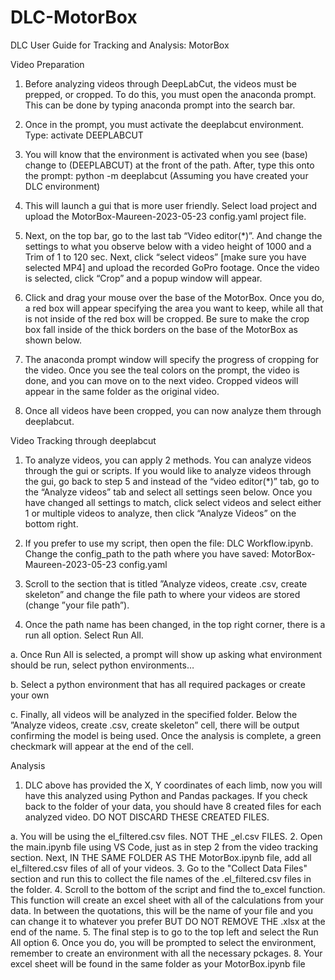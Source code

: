 # DLC-MotorBox

DLC User Guide for Tracking and Analysis: MotorBox

Video Preparation
1.	Before analyzing videos through DeepLabCut, the videos must be prepped, or cropped. To do this, you must open the anaconda prompt. This can be done by typing anaconda prompt into the search bar.
 
2.	Once in the prompt, you must activate the deeplabcut environment. Type: activate DEEPLABCUT 
 
3.	You will know that the environment is activated when you see (base) change to (DEEPLABCUT) at the front of the path. After, type this onto the prompt: python -m deeplabcut (Assuming you have created your DLC environment)
 
4.	This will launch a gui that is more user friendly. Select load project and upload the MotorBox-Maureen-2023-05-23 config.yaml project file.

5.	Next, on the top bar, go to the last tab “Video editor(*)”. And change the settings to what you observe below with a video height of 1000 and a Trim of 1 to 120 sec. Next, click “select videos” [make sure you have selected MP4] and upload the recorded GoPro footage. Once the video is selected, click “Crop” and a popup window will appear. 
 
6.	Click and drag your mouse over the base of the MotorBox. Once you do, a red box will appear specifying the area you want to keep, while all that is not inside of the red box will be cropped. Be sure to make the crop box fall inside of the thick borders on the base of the MotorBox as shown below.   
 
7.	The anaconda prompt window will specify the progress of cropping for the video. Once you see the teal colors on the prompt, the video is done, and you can move on to the next video. Cropped videos will appear in the same folder as the original video. 
 
8.	Once all videos have been cropped, you can now analyze them through deeplabcut.


Video Tracking through deeplabcut

1.	To analyze videos, you can apply 2 methods. You can analyze videos through the gui or scripts. If you would like to analyze videos through the gui, go back to step 5 and instead of the “video editor(*)” tab, go to the “Analyze videos” tab and select all settings seen below. Once you have changed all settings to match, click select videos and select either 1 or multiple videos to analyze, then click “Analyze Videos” on the bottom right.
 
2.	If you prefer to use my script, then open the file: DLC Workflow.ipynb. Change the config_path to the path where you have saved: MotorBox-Maureen-2023-05-23 config.yaml
3.	Scroll to the section that is titled ”Analyze videos, create .csv, create skeleton” and change the file path to where your videos are stored (change ”your file path”).  
4.	Once the path name has been changed, in the top right corner, there is a run all option. Select Run All.
 
a.	Once Run All is selected, a prompt will show up asking what environment should be run, select python environments…
 
b.	Select a python environment that has all required packages or create your own
 
c.	Finally, all videos will be analyzed in the specified folder. Below the ”Analyze videos, create .csv, create skeleton” cell, there will be output confirming the model is being used. Once the analysis is complete, a green checkmark will appear at the end of the cell. 
 
Analysis
1.	DLC above has provided the X, Y coordinates of each limb, now you will have this analyzed using Python and Pandas packages. If you check back to the folder of your data, you should have 8 created files for each analyzed video. DO NOT DISCARD THESE CREATED FILES. 
 
a.	You will be using the el_filtered.csv files. NOT THE _el.csv FILES.
2.	Open the main.ipynb file using VS Code, just as in step 2 from the video tracking section. Next, IN THE SAME FOLDER AS THE MotorBox.ipynb file, add all el_filtered.csv files of all of your videos. 
3.	Go to the "Collect Data Files" section and run this to collect the file names of the .el_filtered.csv files in the folder. 
4. Scroll to the bottom of the script and find the to_excel function. This function will create an excel sheet with all of the calculations from your data. In between the quotations, this will be the name of your file and you can change it to whatever you prefer BUT DO NOT REMOVE THE .xlsx at the end of the name.
5.	The final step is to go to the top left and select the Run All option
6.	 Once you do, you will be prompted to select the environment, remember to create an environment with all the necessary pckages.
8.	Your excel sheet will be found in the same folder as your MotorBox.ipynb file
